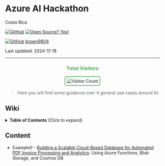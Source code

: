 # Azure AI Hackathon 

Costa Rica

[![GitHub](https://badgen.net/badge/icon/github?icon=github&label)](https://github.com) [![Open Source? Yes!](https://badgen.net/badge/Open%20Source%20%3F/Yes%21/blue?icon=github)](https://github.com/Naereen/badges/)

[![GitHub](https://img.shields.io/badge/--181717?logo=github&logoColor=ffffff)](https://github.com/)
[brown9804](https://github.com/brown9804)

Last updated: 2024-11-18

----------

<div align="center">
  <h3 style="color: #4CAF50;">Total Visitors</h3>
  <img src="https://profile-counter.glitch.me/brown9804/count.svg" alt="Visitor Count" style="border: 2px solid #4CAF50; border-radius: 5px; padding: 5px;"/>
</div>

> Here you will find some guidance over 4 general use cases around AI.

## Wiki 

<details>
<summary><b>Table of Contents</b> (Click to expand)</summary>
  
 
</details>

## Content 

- Example0 - [Building a Scalable Cloud-Based Database for Automated PDF Invoice Processing and Analytics](https://github.com/brown9804/MicrosoftCloudEssentialsHub/tree/main/0_Azure/3_AzureAI/14_AIHack/0_PDFProcessingAnalytics): Using Azure Functions, Blob Storage, and Cosmos DB
  
